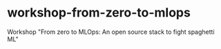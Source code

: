 # workshop-from-zero-to-mlops
Workshop "From zero to MLOps: An open source stack to fight spaghetti ML"
